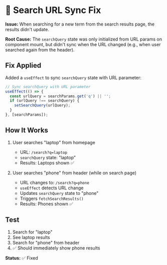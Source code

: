 # 🔧 Search URL Sync Fix

**Issue:** When searching for a new term from the search results page, the results didn't update.

**Root Cause:** The `searchQuery` state was only initialized from URL params on component mount, but didn't sync when the URL changed (e.g., when user searched again from the header).

## Fix Applied

Added a `useEffect` to sync `searchQuery` state with URL parameter:

```typescript
// Sync searchQuery with URL parameter
useEffect(() => {
  const urlQuery = searchParams.get('q') || '';
  if (urlQuery !== searchQuery) {
    setSearchQuery(urlQuery);
  }
}, [searchParams]);
```

## How It Works

1. User searches "laptop" from homepage
   - URL: `/search?q=laptop`
   - `searchQuery` state: "laptop"
   - Results: Laptops shown ✅

2. User searches "phone" from header (while on search page)
   - URL changes to: `/search?q=phone`
   - `useEffect` detects URL change
   - Updates `searchQuery` state to "phone"
   - Triggers `fetchSearchResults()`
   - Results: Phones shown ✅

## Test

1. Search for "laptop"
2. See laptop results
3. Search for "phone" from header
4. ✅ Should immediately show phone results

**Status:** ✅ Fixed

